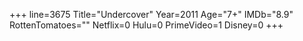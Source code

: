 +++
line=3675
Title="Undercover"
Year=2011
Age="7+"
IMDb="8.9"
RottenTomatoes=""
Netflix=0
Hulu=0
PrimeVideo=1
Disney=0
+++

